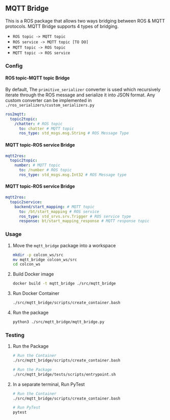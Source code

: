 ## MQTT Bridge

This is a ROS package that allows two ways bridging between ROS & MQTT protocols. MQTT Bridge supports 4 types of bridging.
- `ROS topic -> MQTT topic`
- `ROS service -> MQTT topic [TO DO]`
- `MQTT topic -> ROS topic`
- `MQTT topic -> ROS service`

### Config
#### ROS topic-MQTT topic Bridge
By default, The `primitive_serializer` converter is used which recursively iterate through the ROS message and serialize it into JSON format. Any custom converter can be implemented in `./ros_serializers/custom_serializers.py`
```yaml
ros2mqtt:
  topic2topic:
    /chatter: # ROS topic
      to: chatter # MQTT topic
      ros_type: std_msgs.msg.String # ROS Message Type
```

#### MQTT topic-ROS service Bridge 
```yaml
mqtt2ros:
  topic2topic:
    number: # MQTT topic 
      to: /number # ROS topic
      ros_type: std_msgs.msg.Int32 # ROS Message type
```

#### MQTT topic-ROS service Bridge 
```yaml
mqtt2ros:
  topic2service:
    backend/start_mapping: # MQTT topic 
      to: /bt/start_mapping # ROS service
      ros_type: std_srvs.srv.Trigger # ROS service type
      response: bt/start_mapping_response # MQTT response topic
```



### Usage
1. Move the `mqtt_bridge` package into a workspace
    ```sh
    mkdir -p colcon_ws/src
    mv mqtt_bridge colcon_ws/src
    cd colcon_ws
    ```
2. Build Docker image
    ```sh
    docker build -t mqtt_bridge ./src/mqtt_bridge
    ```
3. Run Docker Container
    ```sh
    ./src/mqtt_bridge/scripts/create_container.bash
    ```
4. Run the package
    ```sh
    python3 ./src/mqtt_bridge/mqtt_bridge.py
    ```
### Testing
1. Run the Package
    ```sh
    # Run the Container
    ./src/mqtt_bridge/scripts/create_container.bash

    # Run the Package
    ./src/mqtt_bridge/tests/scripts/entrypoint.sh
    ```
2. In a separate terminal, Run PyTest
    ```sh
    # Run the Container
    ./src/mqtt_bridge/scripts/create_container.bash

    # Run PyTest
    pytest
    ```